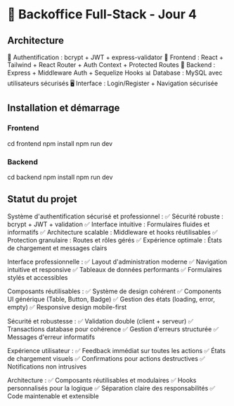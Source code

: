 # 🚀 Backoffice Full-Stack - Jour 4

## Architecture
🔐 Authentification : bcrypt + JWT + express-validator
🎨 Frontend : React + Tailwind + React Router + Auth Context + Protected Routes
🔧 Backend : Express + Middleware Auth + Sequelize Hooks
📊 Database : MySQL avec utilisateurs sécurisés
🖥️ Interface : Login/Register + Navigation sécurisée

## Installation et démarrage

### Frontend
cd frontend
npm install
npm run dev

### Backend
cd backend
npm install
npm run dev

## Statut du projet
Système d'authentification sécurisé et professionnel :
✅ Sécurité robuste : bcrypt + JWT + validation
✅ Interface intuitive : Formulaires fluides et informatifs
✅ Architecture scalable : Middleware et hooks réutilisables
✅ Protection granulaire : Routes et rôles gérés
✅ Expérience optimale : États de chargement et messages clairs

Interface professionnelle :
✅ Layout d'administration moderne
✅ Navigation intuitive et responsive
✅ Tableaux de données performants
✅ Formulaires stylés et accessibles

Composants réutilisables :
✅ Système de design cohérent
✅ Components UI générique (Table, Button, Badge)
✅ Gestion des états (loading, error, empty)
✅ Responsive design mobile-first

Sécurité et robustesse :
✅ Validation double (client + serveur)
✅ Transactions database pour cohérence
✅ Gestion d'erreurs structurée
✅ Messages d'erreur informatifs

Expérience utilisateur :
✅ Feedback immédiat sur toutes les actions
✅ États de chargement visuels
✅ Confirmations pour actions destructives
✅ Notifications non intrusives

Architecture :
✅ Composants réutilisables et modulaires
✅ Hooks personnalisés pour la logique
✅ Séparation claire des responsabilités
✅ Code maintenable et extensible
